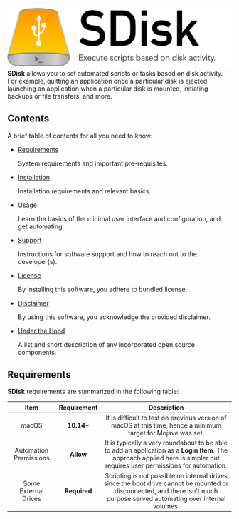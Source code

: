 ![Header](/Resources/header.png)
**SDisk** allows you to set automated scripts or tasks based on disk activity. For example, quitting an application once a particular disk is ejected, launching an application when a particular disk is mounted, initiating backups or file transfers, and more.

## Contents
A brief table of contents for all you need to know:
- [Requirements](https://github.com/mayankk2308/sdisk#Requirements)

  System requirements and important pre-requisites.

- [Installation](https://github.com/mayankk2308/sdisk#Installation)

  Installation requirements and relevant basics.

- [Usage](https://github.com/mayankk2308/sdisk#Usage)

  Learn the basics of the minimal user interface and configuration, and get automating.

- [Support](https://github.com/mayankk2308/sdisk#Support)

  Instructions for software support and how to reach out to the developer(s).

- [License](https://github.com/mayankk2308/sdisk#License)

  By installing this software, you adhere to bundled license.

- [Disclaimer](https://github.com/mayankk2308/sdisk#Disclaimer)

  By using this software, you acknowledge the provided disclaimer.

- [Under the Hood](https://github.com/mayankk2308/sdisk#Under-The-Hood)

  A list and short description of any incorporated open source components.


## Requirements
**SDisk** requirements are summarized in the following table:

| Item | Requirement | Description |
| :--: | :---------: | :---------: |
| macOS | **10.14+** | It is difficult to test on previous version of macOS at this time, hence a minimum target for Mojave was set. |
| Automation Permissions | **Allow** | It is typically a very roundabout to be able to add an application as a **Login Item**. The approach applied here is simpler but requires user permissions for automation. |
| Some External Drives | **Required** | Scripting is not possible on internal drives since the boot drive cannot be mounted or disconnected, and there isn't much purpose served automating over internal volumes. |